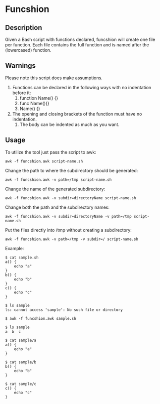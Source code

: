 # Funcshion

## Description

Given a Bash script with functions declared, funcshion will create one file per function. Each file contains the full function and is named after the (lowercased) function.

## Warnings

Please note this script does make assumptions.
1. Functions can be declared in the following ways with no indentation before it:
   1. function Name() {}
   2. func Name(){}
   3. Name() {}
2. The opening and closing brackets of the function must have no indentation.
   1. The body can be indented as much as you want.

## Usage

To utilize the tool just pass the script to awk:

```
awk -f funcshion.awk script-name.sh
```

Change the path to where the subdirectory should be generated:

```
awk -f funcshion.awk -v path=/tmp script-name.sh
```

Change the name of the generated subdirectory:

```
awk -f funcshion.awk -v subdir=directoryName script-name.sh
```

Change both the path and the subdirectory names:
```
awk -f funcshion.awk -v subdir=directoryName -v path=/tmp script-name.sh
```

Put the files directly into /tmp without creating a subdirectory:

```
awk -f funcshion.awk -v path=/tmp -v subdir=/ script-name.sh
```

Example:

```
$ cat sample.sh
a() {
    echo "a"
}
b() {
    echo "b"
}
c() {
    echo "c"
}

$ ls sample
ls: cannot access 'sample': No such file or directory

$ awk -f funcshion.awk sample.sh

$ ls sample
a  b  c

$ cat sample/a
a() {
    echo "a"
}

$ cat sample/b
b() {
    echo "b"
}

$ cat sample/c
c() {
    echo "c"
}
```